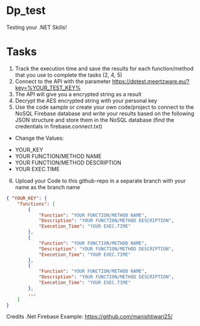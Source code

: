 # Dp_test
Testing your .NET Skills! 

# Tasks

1) Track the execution time and save the results for each function/method that you use to complete the tasks (2, 4, 5)
2) Connect to the API with the parameter https://dptest.meertzware.eu/?key=%YOUR_TEST_KEY%
3) The API will give you a encrypted string as a result
4) Decrypt the AES encrypted string with your personal key
5) Use the code sample or create your own code/project to connect to the NoSQL Firebase database and write your results based on the following JSON structure and store them in the NoSQL database (find the credentials in firebase.connect.txt)
 - Change the Values: 
  * YOUR_KEY
  * YOUR FUNCTION/METHOD NAME
  * YOUR FUNCTION/METHOD DESCRIPTION
  * YOUR EXEC.TIME
6) Upload your Code to this github-repo in a separate branch with your name as the branch name

```json
{ "YOUR_KEY": { 
    "functions": [ 
        { 
            "Function": "YOUR FUNCTION/METHOD NAME",
            "Description": "YOUR FUNCTION/METHOD DESCRIPTION",
            "Execetion_Time": "YOUR EXEC.TIME" 
        }, 
        { 
            "Function": "YOUR FUNCTION/METHOD NAME",
            "Description": "YOUR FUNCTION/METHOD DESCRIPTION",
            "Execetion_Time": "YOUR EXEC.TIME" 
        },
        { 
            "Function": "YOUR FUNCTION/METHOD NAME",
            "Description": "YOUR FUNCTION/METHOD DESCRIPTION",
            "Execetion_Time": "YOUR EXEC.TIME" 
        },
        ...
    ]
}
```

Credits .Net Firebase Example: https://github.com/manishtiwari25/
